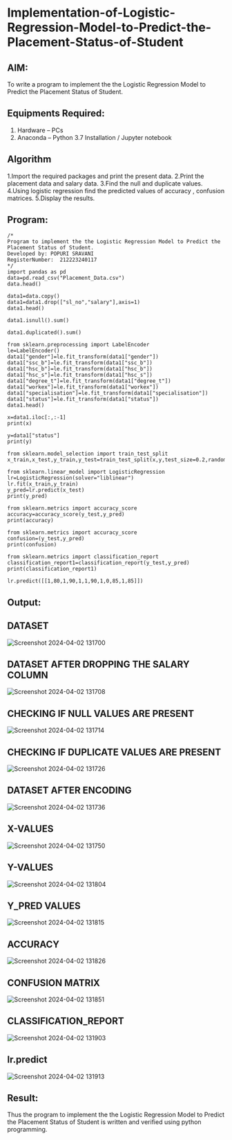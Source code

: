 # Implementation-of-Logistic-Regression-Model-to-Predict-the-Placement-Status-of-Student

## AIM:
To write a program to implement the the Logistic Regression Model to Predict the Placement Status of Student.

## Equipments Required:
1. Hardware – PCs
2. Anaconda – Python 3.7 Installation / Jupyter notebook

## Algorithm
1.Import the required packages and print the present data.
2.Print the placement data and salary data.
3.Find the null and duplicate values.
4.Using logistic regression find the predicted values of accuracy , confusion matrices.
5.Display the results.

## Program:
```
/*
Program to implement the the Logistic Regression Model to Predict the Placement Status of Student.
Developed by: POPURI SRAVANI
RegisterNumber:  212223240117
*/
import pandas as pd
data=pd.read_csv("Placement_Data.csv")
data.head()

data1=data.copy()
data1=data1.drop(["sl_no","salary"],axis=1)
data1.head()

data1.isnull().sum()

data1.duplicated().sum()

from sklearn.preprocessing import LabelEncoder
le=LabelEncoder()
data1["gender"]=le.fit_transform(data1["gender"])
data1["ssc_b"]=le.fit_transform(data1["ssc_b"])
data1["hsc_b"]=le.fit_transform(data1["hsc_b"])
data1["hsc_s"]=le.fit_transform(data1["hsc_s"])
data1["degree_t"]=le.fit_transform(data1["degree_t"])
data1["workex"]=le.fit_transform(data1["workex"])
data1["specialisation"]=le.fit_transform(data1["specialisation"])
data1["status"]=le.fit_transform(data1["status"])
data1.head()

x=data1.iloc[:,:-1]
print(x)

y=data1["status"]
print(y)

from sklearn.model_selection import train_test_split
x_train,x_test,y_train,y_test=train_test_split(x,y,test_size=0.2,random_state=0)

from sklearn.linear_model import LogisticRegression
lr=LogisticRegression(solver="liblinear")
lr.fit(x_train,y_train)
y_pred=lr.predict(x_test)
print(y_pred)

from sklearn.metrics import accuracy_score
accuracy=accuracy_score(y_test,y_pred)
print(accuracy)

from sklearn.metrics import accuracy_score
confusion=(y_test,y_pred)
print(confusion)

from sklearn.metrics import classification_report
classification_report1=classification_report(y_test,y_pred)
print(classification_report1)

lr.predict([[1,80,1,90,1,1,90,1,0,85,1,85]])
```

## Output:
## DATASET
![Screenshot 2024-04-02 131700](https://github.com/sravanipopuri2006/Implementation-of-Logistic-Regression-Model-to-Predict-the-Placement-Status-of-Student/assets/139778301/99825a4b-80c6-441c-acf4-024df78a0e84)
## DATASET AFTER DROPPING THE SALARY COLUMN
![Screenshot 2024-04-02 131708](https://github.com/sravanipopuri2006/Implementation-of-Logistic-Regression-Model-to-Predict-the-Placement-Status-of-Student/assets/139778301/8e26a192-801d-4c79-a14a-0ac3dae03761)
## CHECKING IF NULL VALUES ARE PRESENT
![Screenshot 2024-04-02 131714](https://github.com/sravanipopuri2006/Implementation-of-Logistic-Regression-Model-to-Predict-the-Placement-Status-of-Student/assets/139778301/3679585e-943e-41b2-9da4-ae3097c2750f)
## CHECKING IF DUPLICATE VALUES ARE PRESENT
![Screenshot 2024-04-02 131726](https://github.com/sravanipopuri2006/Implementation-of-Logistic-Regression-Model-to-Predict-the-Placement-Status-of-Student/assets/139778301/6179756a-ea7a-49fb-8f64-17c1c6b6aecc)
## DATASET AFTER ENCODING
![Screenshot 2024-04-02 131736](https://github.com/sravanipopuri2006/Implementation-of-Logistic-Regression-Model-to-Predict-the-Placement-Status-of-Student/assets/139778301/3e7155e0-2ae1-416b-b2ab-71ae6cf09637)
## X-VALUES
![Screenshot 2024-04-02 131750](https://github.com/sravanipopuri2006/Implementation-of-Logistic-Regression-Model-to-Predict-the-Placement-Status-of-Student/assets/139778301/65e24c06-eb74-4dd1-8be4-01081339e657)
## Y-VALUES
![Screenshot 2024-04-02 131804](https://github.com/sravanipopuri2006/Implementation-of-Logistic-Regression-Model-to-Predict-the-Placement-Status-of-Student/assets/139778301/f10a98a8-6ede-4652-ad61-2cbc9f0f5aa7)
## Y_PRED VALUES
![Screenshot 2024-04-02 131815](https://github.com/sravanipopuri2006/Implementation-of-Logistic-Regression-Model-to-Predict-the-Placement-Status-of-Student/assets/139778301/14806a6d-ed8a-4610-98a8-cf386e517579)
## ACCURACY
![Screenshot 2024-04-02 131826](https://github.com/sravanipopuri2006/Implementation-of-Logistic-Regression-Model-to-Predict-the-Placement-Status-of-Student/assets/139778301/499a2d67-db3a-47fb-a061-1ed4458b2ce6)
## CONFUSION MATRIX
![Screenshot 2024-04-02 131851](https://github.com/sravanipopuri2006/Implementation-of-Logistic-Regression-Model-to-Predict-the-Placement-Status-of-Student/assets/139778301/7eab1ae1-5947-4cda-8834-b27e386468e0)
## CLASSIFICATION_REPORT
![Screenshot 2024-04-02 131903](https://github.com/sravanipopuri2006/Implementation-of-Logistic-Regression-Model-to-Predict-the-Placement-Status-of-Student/assets/139778301/e39f70d2-0e1a-42f0-88e6-33365a86597a)
## lr.predict
![Screenshot 2024-04-02 131913](https://github.com/sravanipopuri2006/Implementation-of-Logistic-Regression-Model-to-Predict-the-Placement-Status-of-Student/assets/139778301/a0997e99-8cf5-48d7-93f3-a202dff37956)















## Result:
Thus the program to implement the the Logistic Regression Model to Predict the Placement Status of Student is written and verified using python programming.
